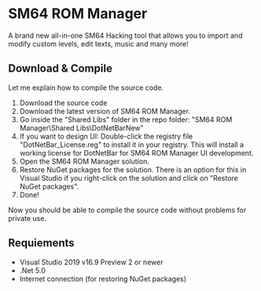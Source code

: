 # SM64 ROM Manager
A brand new all-in-one SM64 Hacking tool that allows you to import and modify custom levels, edit texts, music and many more!

## Download & Compile
Let me explain how to compile the source code.
 1. Download the source code
 2. Download the latest version of SM64 ROM Manager.
 3. Go inside the "Shared Libs" folder in the repo folder: "SM64 ROM Manager\Shared Libs\DotNetBarNew"
 4. If you want to design UI: Double-click the registry file "DotNetBar_License.reg" to install it in your registry.
 This will install a working license for DotNetBar for SM64 ROM Manager UI development.
 5. Open the SM64 ROM Manager solution.
 6. Restore NuGet packages for the solution.
 There is an option for this in Visual Studio if you right-click on the solution and click on "Restore NuGet packages".
 7. Done!

Now you should be able to compile the source code without problems for private use.

## Requiements
 - Visual Studio 2019 v16.9 Preview 2 or newer
 - .Net 5.0
 - Internet connection (for restoring NuGet packages)
